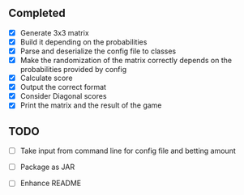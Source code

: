 

## Completed
- [x] Generate 3x3 matrix
- [x] Build it depending on the probabilities
- [x] Parse and deserialize the config file to classes
- [x] Make the randomization of the matrix correctly depends on the probabilities provided by config
- [x] Calculate score
- [x] Output the correct format
- [x] Consider Diagonal scores
- [x] Print the matrix and the result of the game
## TODO
- [ ] Take input from command line for config file and betting amount
- [ ] Package as JAR 
- [ ] Enhance README




